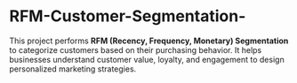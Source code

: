 # RFM-Customer-Segmentation-
This project performs **RFM (Recency, Frequency, Monetary) Segmentation** to categorize customers based on their purchasing behavior.   It helps businesses understand customer value, loyalty, and engagement to design personalized marketing strategies.
